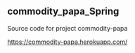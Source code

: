 ## commodity_papa_Spring

Source code for project commodity-papa

https://commodity-papa.herokuapp.com/
